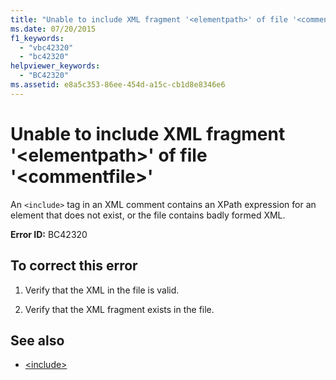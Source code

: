 ```yaml
---
title: "Unable to include XML fragment '<elementpath>' of file '<commentfile>'"
ms.date: 07/20/2015
f1_keywords: 
  - "vbc42320"
  - "bc42320"
helpviewer_keywords: 
  - "BC42320"
ms.assetid: e8a5c353-86ee-454d-a15c-cb1d8e8346e6
---
```

# Unable to include XML fragment '\<elementpath>' of file '\<commentfile>'
An `<include>` tag in an XML comment contains an XPath expression for an element that does not exist, or the file contains badly formed XML.  
  
 **Error ID:** BC42320  
  
## To correct this error  
  
1. Verify that the XML in the file is valid.  
  
2. Verify that the XML fragment exists in the file.  
  
## See also

- [\<include>](../language-reference/xmldoc/include.md)
